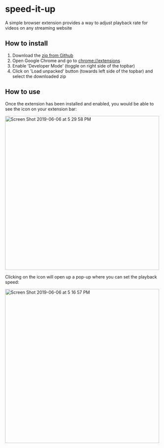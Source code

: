 # speed-it-up

A simple browser extension provides a way to adjust playback rate for videos on any streaming website

## How to install

1. Download the [zip from Github](https://github.com/devenbansod/speed-it-up/releases)
2. Open Google Chrome and go to [chrome://extensions](chrome://extensions)
3. Enable 'Developer Mode' (toggle on right side of the topbar)
4. Click on 'Load unpacked' button (towards left side of the topbar) and select the downloaded zip

## How to use

Once the extension has been installed and enabled, you would be able to see the icon on your extension bar:

<img width="500" alt="Screen Shot 2019-06-06 at 5 29 58 PM" src="https://user-images.githubusercontent.com/5762808/59031369-1b330d00-8881-11e9-84c8-fe708ad46af2.png">

Clicking on the icon will open up a pop-up where you can set the playback speed:

<img width="500" alt="Screen Shot 2019-06-06 at 5 16 57 PM" src="https://user-images.githubusercontent.com/5762808/59030632-24bb7580-887f-11e9-8316-fac57871bb33.png">
